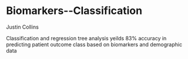 # Biomarkers--Classification
Justin Collins

Classification and regression tree analysis yeilds 83% accuracy in predicting patient outcome class based on biomarkers and demographic data
